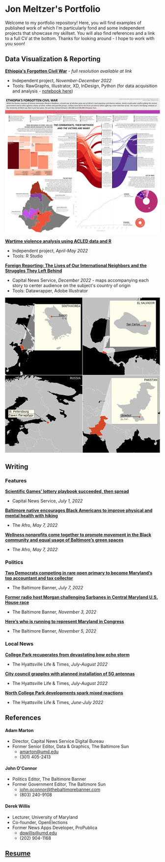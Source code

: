 # Jon Meltzer's Portfolio

Welcome to my portfolio repository! Here, you will find examples of published work of which I'm particularly fond and some independent projects that showcase my skillset. You will also find references and a link to a full CV at the bottom. Thanks for looking around - I hope to work with you soon!

## Data Visualization & Reporting
**[Ethiopia's Forgotten Civil War](https://github.com/JMeltzer92/portfolio/blob/main/pdfs/eth_civ_war_graphics_package.pdf)** - *full resolution available at link*
- Independent project, *November-December 2022*
- Tools: RawGraphs, Illustrator, XD, InDesign, Python (for data acquisition and analysis - [notebook here](https://github.com/JMeltzer92/portfolio/blob/main/notebooks/eth-ukr-inv_v2.ipynb))

![Ethiopia graphics package](https://github.com/JMeltzer92/portfolio/blob/main/images/eth_graphpack1.png)

**[Wartime violence analysis using ACLED data and R](https://github.com/JMeltzer92/portfolio/blob/main/notebooks/wartime_healthcare_violence.Rmd)**
- Independent project, *April-May 2022*
- Tools: R Studio

**[Foreign Reporting: The Lives of Our International Neighbors and the Struggles They Left Behind](https://github.com/JMeltzer92/portfolio/blob/main/images/map_graphics)**
- Capital News Service, *December 2022* - maps accompanying each story to center audience on the subject's country of origin
- Tools: Datawrapper, Adobe Illustrator

![Example maps](https://github.com/JMeltzer92/portfolio/blob/main/images/map_inserts.png)

## Writing
### Features
**[Scientific Games’ lottery playbook succeeded, then spread](https://cnsmaryland.org/2022/07/01/scientific-games-lottery-playbook-succeeded-then-spread/)**
- Capital News Service, *July 1, 2022*

**[Baltimore native encourages Black Americans to improve physical and mental health with hiking](https://afro.com/baltimore-native-encourages-black-americans-to-improvephysical-and-mental-health-with-hiking/)**
- The Afro, *May 7, 2022*

**[Wellness nonprofits come together to promote movement in the Black community and equal usage of Baltimore’s green spaces](https://afro.com/wellness-nonprofits-come-together-to-promote-movement-in-the-black-community-and-equal-usage-of-baltimores-green-spaces/)**
- The Afro, *May 7, 2022*
### Politics
**[Two Democrats competing in rare open primary to become Maryland’s top accountant and tax collector](https://www.thebaltimorebanner.com/politics-power/state-government/two-democrats-competing-in-rare-open-primary-to-become-marylands-top-accountant-and-tax-collector-OVP2RKH44JF5HHO2XVO5VMHQBM/)**
- The Baltimore Banner, *July 7, 2022*

**[Former radio host Morgan challenging Sarbanes in Central Maryland U.S. House race](https://www.thebaltimorebanner.com/politics-power/national-politics/3rd-congressional-district-morgan-sarbanes-4JU3ESZHLNAYVDD3LTSMR3IV3U/)**
- The Baltimore Banner, *November 3, 2022*

**[Here’s who is running to represent Maryland in Congress](https://www.thebaltimorebanner.com/politics-power/national-politics/heres-who-is-running-to-represent-maryland-in-congress-3CFZQ63BEJDMZIQT5VMVRMDASQ/)**
- The Baltimore Banner, *November 5, 2022*

### Local News
**[College Park recuperates from devastating bow echo storm](https://streetcarsuburbs.news/college-park-recuperates-from-devastating-bow-echo-storm/)**
- The Hyattsville Life & Times, *July-August 2022*

**[City council grapples with planned installation of 5G antennas](https://streetcarsuburbs.news/city-council-grapples-with-planned-installation-of-5g-antennas/)**
- The Hyattsville Life & Times, *July-August 2022*

**[North College Park developments spark mixed reactions](https://streetcarsuburbs.news/north-college-park-developments-spark-mixed-reactions/)**
- The Hyattsville Life & Times, *June-July 2022*

## References
#### Adam Marton
- Director, Capital News Service Digital Bureau
- Former Senior Editor, Data & Graphics, The Baltimore Sun
    - amarton@umd.edu
    - (301) 405-2413

#### John O'Connor
- Politics Editor, The Baltimore Banner
- Former Government Editor, The Baltimore Sun
    - john.oconnor@thebaltimorebanner.com
    - (803) 240-9108

#### Derek Willis
- Lecturer, University of Maryland
- Co-founder, OpenElections
- Former News Apps Developer, ProPublica
    - dpwillis@umd.edu
    - (202) 904-1168

## [Resume](https://github.com/JMeltzer92/portfolio/blob/main/pdfs/resume_fall22.pdf)